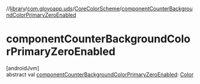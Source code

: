 //[library](../../../index.md)/[com.glovoapp.uds](../index.md)/[CoreColorScheme](index.md)/[componentCounterBackgroundColorPrimaryZeroEnabled](component-counter-background-color-primary-zero-enabled.md)

# componentCounterBackgroundColorPrimaryZeroEnabled

[androidJvm]\
abstract val [componentCounterBackgroundColorPrimaryZeroEnabled](component-counter-background-color-primary-zero-enabled.md): [Color](https://developer.android.com/reference/kotlin/androidx/compose/ui/graphics/Color.html)
